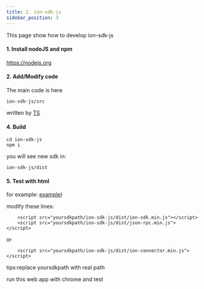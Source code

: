 ```yaml
---
title: 2. ion-sdk-js
sidebar_position: 3
---
```

This page show how to develop ion-sdk-js

#### 1. Install nodeJS and npm
https://nodejs.org

#### 2. Add/Modify code
The main code is here
```
ion-sdk-js/src
```
written by [TS](https://www.typescriptlang.org/)

#### 4. Build
```
cd ion-sdk-js
npm i
```
you will see new sdk in:
```
ion-sdk-js/dist
```

#### 5. Test with html
for example: [example](https://github.com/pion/ion-sfu/tree/master/examples))

modify these lines:
```
    <script src="yoursdkpath/ion-sdk-js/dist/ion-sdk.min.js"></script>
    <script src="yoursdkpath/ion-sdk-js/dist/json-rpc.min.js"></script>
```
or
```
    <script src="yoursdkpath/ion-sdk-js/dist/ion-connector.min.js"></script>
```
tips:replace yoursdkpath with real path

run this web app with chrome and test

